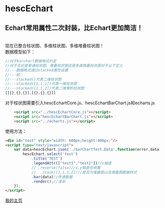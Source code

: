 # hescEchart
## Echart常用属性二次封装，比Echart更加简洁！
<br>现在已整合柱状图、多维柱状图、多维堆叠柱状图！
<br>数据模型如下：
```JavaScript
//对于barchart数据格式约定
//对于无论是普通柱状图、堆叠柱状图还是多维堆叠柱状图对于以下定义
//---数据格式通过stacked属性设置
//---如：
//---stacked()代表二维柱状图
//---stacked([1,1,1])代表一维柱状图
//---stacked([1,1,2])代表二维堆积柱状图
[[{},{},{}],[{},{},{}]]
```
对于柱状图需要引入hescEchartCore.js、hescEchartBarChart.js和echarts.js
```html
    <script src="../hescEchartCore.js"></script>
    <script src="hescEchartBarChart.js"></script>
    <script src="../echarts.js"></script>
```
使用方法：
```html
<div id="test" style="width: 600px;height:400px;"/>
<script type="text/javascript">
    var data=hescEchart.json('./barChartTest.Data',function(error,data){
        hescEchart.select('test')
            .title('TEST')
            .legendAttr(["test1","test2"])//x轴值
            // .reverse(false)//x,y轴是否转置
            //  .stack([1,1,1,2])//是否为堆叠图以及堆叠图数据样式
            .bar(data)//传递数据
            .render();//渲染
    });
</script>
```
[我的主页](http://mmcode.top)

